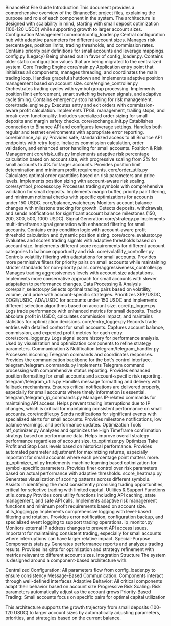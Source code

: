 BinanceBot File Guide
Introduction
This document provides a comprehensive overview of the BinanceBot project files, explaining the purpose and role of each component in the system. The architecture is designed with scalability in mind, starting with small deposit optimization (100-120 USDC) while supporting growth to larger account sizes.
Configuration Management
common/config_loader.py
Central configuration hub with adaptive parameters for different account sizes. Manages risk percentages, position limits, trading thresholds, and commission rates. Contains priority pair definitions for small accounts and leverage mappings.
config.py (Legacy)
Being phased out in favor of config_loader.py. Contains older static configuration values that are being migrated to the centralized system.
Core Trading Engine
core/main.py
Application entry point that initializes all components, manages threading, and coordinates the main trading loop. Handles graceful shutdown and implements adaptive position management based on account size.
core/engine_controller.py
Orchestrates trading cycles with symbol group processing. Implements position limit enforcement, smart switching between signals, and adaptive cycle timing. Contains emergency stop handling for risk management.
core/trade_engine.py
Executes entry and exit orders with commission-aware profit calculation. Implements TP/SL management, trailing stops, and break-even functionality. Includes specialized order sizing for small deposits and margin safety checks.
core/exchange_init.py
Establishes connection to Binance API and configures leverage settings. Handles both regular and testnet environments with appropriate error reporting.
core/binance_api.py
Provides safe, standardized access to all Binance API endpoints with retry logic. Includes commission calculation, order validation, and enhanced error handling for small accounts.
Position & Risk Management
core/risk_utils.py
Implements adaptive risk percentage calculation based on account size, with progressive scaling from 2% for small accounts to 4% for larger accounts. Provides position limit determination and minimum profit requirements.
core/order_utils.py
Calculates optimal order quantities based on risk parameters and price levels. Implements position sizing with account-aware risk scaling.
core/symbol_processor.py
Processes trading symbols with comprehensive validation for small deposits. Implements margin buffer, priority pair filtering, and minimum notional checks with specific optimizations for accounts under 150 USDC.
core/balance_watcher.py
Monitors account balance changes with milestone tracking for growth. Detects deposits, withdrawals, and sends notifications for significant account balance milestones (150, 200, 300, 500, 1000 USDC).
Signal Generation
core/strategy.py
Implements multi-timeframe signal generation with enhanced filtering for small accounts. Contains entry condition logic with account-aware profit threshold calculation and dynamic position sizing.
core/score_evaluator.py
Evaluates and scores trading signals with adaptive thresholds based on account size. Implements different score requirements for different account categories to balance opportunity and risk.
core/volatility_controller.py
Controls volatility filtering with adaptations for small accounts. Provides more permissive filters for priority pairs on small accounts while maintaining stricter standards for non-priority pairs.
core/aggressiveness_controller.py
Manages trading aggressiveness levels with account size adaptations. Implements more conservative approach for small accounts with slower adaptation to performance changes.
Data Processing & Analysis
core/pair_selector.py
Selects optimal trading pairs based on volatility, volume, and price with account-specific strategies. Prioritizes XRP/USDC, DOGE/USDC, ADA/USDC for accounts under 150 USDC and implements different selection algorithms based on account size.
core/tp_logger.py
Logs trade performance with enhanced metrics for small deposits. Tracks absolute profit in USDC, calculates commission impact, and maintains statistics for optimization decisions.
core/entry_logger.py
Records trade entries with detailed context for small accounts. Captures account balance, commission, and expected profit metrics for each entry.
core/score_logger.py
Logs signal score history for performance analysis. Used by visualization and optimization components to refine strategy parameters.
Communication & Notification
telegram/telegram_handler.py
Processes incoming Telegram commands and coordinates responses. Provides the communication backbone for the bot's control interface.
telegram/telegram_commands.py
Implements Telegram command processing with comprehensive status reporting. Provides enhanced position formatting for small accounts and account-specific risk reporting.
telegram/telegram_utils.py
Handles message formatting and delivery with fallback mechanisms. Ensures critical notifications are delivered properly, especially for small accounts where timely information is essential.
telegram/telegram_ip_commands.py
Manages IP-related commands for maintaining API access. Helps prevent trading interruptions due to IP changes, which is critical for maintaining consistent performance on small accounts.
core/notifier.py
Sends notifications for significant events with specialized alerts for small accounts. Provides milestone notifications, low balance warnings, and performance updates.
Optimization Tools
htf_optimizer.py
Analyzes and optimizes the High Timeframe confirmation strategy based on performance data. Helps improve overall strategy performance regardless of account size.
tp_optimizer.py
Optimizes Take Profit and Stop Loss levels based on historical performance. Provides automated parameter adjustment for maximizing returns, especially important for small accounts where each percentage point matters more.
tp_optimizer_ml.py
Implements machine learning based optimization for symbol-specific parameters. Provides finer control over risk parameters based on actual performance with adaptive thresholds.
score_heatmap.py
Generates visualization of scoring patterns across different symbols. Assists in identifying the most consistently promising trading opportunities, critical for selective trading with limited capital.
Utilities & Support Functions
utils_core.py
Provides core utility functions including API caching, state management, and safe API calls. Implements adaptive risk management functions and minimum profit requirements based on account size.
utils_logging.py
Implements comprehensive logging with level-based filtering and rotation. Provides error notification, configuration backup, and specialized event logging to support trading operations.
ip_monitor.py
Monitors external IP address changes to prevent API access issues. Important for maintaining consistent trading, especially for small accounts where interruptions can have larger relative impact.
Special-Purpose Components
stats.py
Generates performance reports and analyzes trading results. Provides insights for optimization and strategy refinement with metrics relevant to different account sizes.
Integration Structure
The system is designed around a component-based architecture with:

Centralized Configuration: All parameters flow from config_loader.py to ensure consistency
Message-Based Communication: Components interact through well-defined interfaces
Adaptive Behavior: All critical components adapt their behavior based on account size
Progressive Risk Scaling: Risk parameters automatically adjust as the account grows
Priority-Based Trading: Small accounts focus on specific pairs for optimal capital utilization

This architecture supports the growth trajectory from small deposits (100-120 USDC) to larger account sizes by automatically adjusting parameters, priorities, and strategies based on the current balance.
